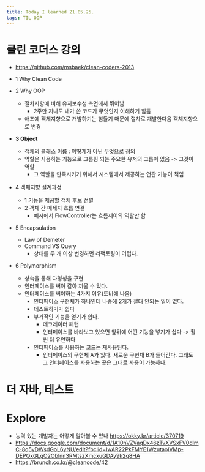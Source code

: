 ```yaml
---
title: Today I learned 21.05.25.
tags: TIL OOP
---
```




# 클린 코더스 강의

- https://github.com/msbaek/clean-coders-2013
- 1 Why Clean Code
- 2 Why OOP
  - 절차지향에 비해 유지보수성 측면에서 뛰어남
    - 2주만 지나도 내가 쓴 코드가 무엇인지 이해하기 힘듬
  - 애초에 객체지향으로 개발하기는 힘들기 때문에 절차로 개발한다음 객체지향으로 변경
- **3 Object**
  - 객체의 클래스 이름 : 어떻게가 아닌 무엇으로 정의
  - 역할은 사용하는 기능으로 그룹핑 되는 주요한 유저의 그룹이 있음 -> 그것이 역할
    - 그 역할을 만족시키기 위해서 시스템에서 제공하는 연관 기능이 책임
- 4 객체지향 설계과정
  - 1 기능을 제공할 객체 후보 선별
  - 2 객체 간 메세지 흐름 연결
    - 예시에서 FlowController는 흐름제어의 역할만 함

- 5 Encapsulation
  - Law of Demeter
  - Command VS Query
    - 상태를 두 개 이상 변경하면 리팩토링이 어렵다.
- 6 Polymorphism
  - 상속을 통해 다형성을 구현
  - 인터페이스를 써야 갈아 끼울 수 있다.
  - 인터페이스를 써야하는 4가지 이유(토비에 나옴)
    - 인터페이스 구현체가 하나인데 나중에 2개가 절대 안되는 일이 없다.
    - 테스트하기가 쉽다
    - 부가적인 기능을 얻기가 쉽다.
      - 데코레이터 패턴
      - 인터페이스를 바라보고 있으면 앞뒤에 어떤 기능을 넣기가 쉽다 -> 훨씬 더 유연하다
    - 인터페이스를 사용하는 코드는 재사용된다.
      - 인터페이스의 구현체 A가 있다. 새로운 구현채 B가 들어간다. 그래도 그 인터페이스를 사용하는 곳은 그대로 사용이 가능하다.



# 더 자바, 테스트



# Explore

- 능력 있는 개발자는 어떻게 알아볼 수 있나 https://okky.kr/article/370719
- https://docs.google.com/document/d/1A10nVZVaqDx46zTvXVSxFV0dlmC-8q5yDWsdGoL6yNU/edit?fbclid=IwAR22PkFMYE1WzutaolVMp-DEPQxGLgO2Oblnn3RMtszXmcxuGDAy9k2q8HA
- https://brunch.co.kr/@cleancode/42
